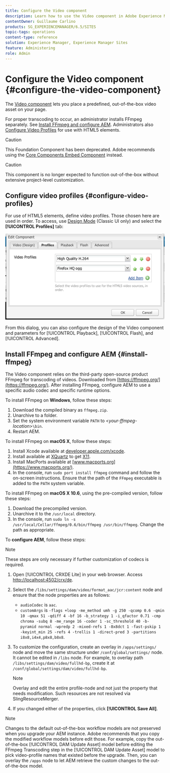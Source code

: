 ```yaml
---
title: Configure the Video component
description: Learn how to use the Video component in Adobe Experience Manager to place a predefined, out-of-the-box video asset on your page.
contentOwner: Guillaume Carlino
products: SG_EXPERIENCEMANAGER/6.5/SITES
topic-tags: operations
content-type: reference
solution: Experience Manager, Experience Manager Sites
feature: Administering
role: Admin
---
```

# Configure the Video component {#configure-the-video-component}

The [Video component](/help/sites-authoring/default-components-foundation.md#video) lets you place a predefined, out-of-the-box video asset on your page.

For proper transcoding to occur, an administrator installs FFmpeg separately. See [Install FFmpeg and configure AEM](#install-ffmpeg). Administrators also [Configure Video Profiles](#configure-video-profiles) for use with HTML5 elements.

>[!CAUTION]
>
>This Foundation Component has been deprecated. Adobe recommends using the [Core Components Embed Component](https://experienceleague.adobe.com/docs/experience-manager-core-components/using/wcm-components/embed.html) instead.

>[!CAUTION]
>
>This component is no longer expected to function out-of-the-box without extensive project-level customization.

## Configure video profiles {#configure-video-profiles}

For use of HTML5 elements, define video profiles. Those chosen here are used in order. To access, use [Design Mode](/help/sites-authoring/default-components-designmode.md) (Classic UI only) and select the **[!UICONTROL Profiles]** tab:

![chlimage_1-317](assets/chlimage_1-317.png)

From this dialog, you can also configure the design of the Video component and parameters for [!UICONTROL Playback], [!UICONTROL Flash], and [!UICONTROL Advanced].

## Install FFmpeg and configure AEM {#install-ffmpeg}

The Video component relies on the third-party open-source product FFmpeg for transcoding of videos. Downloaded from [https://ffmpeg.org/](https://ffmpeg.org/). After installing FFmpeg, configure AEM to use a specific audio codec and specific runtime options.

To install FFmpeg on **Windows**, follow these steps:

1. Download the compiled binary as `ffmpeg.zip`.
1. Unarchive to a folder.
1. Set the system environment variable `PATH` to <*your-ffmpeg-location*>`\bin`.
1. Restart AEM.

To install FFmpeg on **macOS X**, follow these steps:

1. Install Xcode available at [developer.apple.com/xcode](https://developer.apple.com/xcode/).
1. Install available at [XQuartz](https://www.xquartz.org) to get [X11](https://support.apple.com/en-us/100724).
1. Install MacPorts available at [www.macports.org](https://www.macports.org/).
1. In the console, run `sudo port install ffmpeg` command and follow the on-screen instructions. Ensure that the path of the `FFmpeg` executable is added to the `PATH` system variable.

To install FFmpeg on **macOS X 10.6**, using the pre-compiled version, follow these steps:

1. Download the precompiled version.
1. Unarchive it to the `/usr/local` directory.
1. In the console, run `sudo ln -s /usr/local/Cellar/ffmpeg/0.6/bin/ffmpeg /usr/bin/ffmpeg`. Change the path as appropriate.

To **configure AEM**, follow these steps:

>[!NOTE]
>
>These steps are only necessary if further customization of codecs is required.

1. Open [!UICONTROL CRXDE Lite] in your web browser. Access [http://localhost:4502/crx/de](http://localhost:4502/crx/de).
2. Select the `/libs/settings/dam/video/format_aac/jcr:content` node and ensure that the node properties are as follows:

   * `audioCodec` is `aac`.
   * `customArgs` is `-flags +loop -me_method umh -g 250 -qcomp 0.6 -qmin 10 -qmax 51 -qdiff 4 -bf 16 -b_strategy 1 -i_qfactor 0.71 -cmp chroma -subq 8 -me_range 16 -coder 1 -sc_threshold 40 -b-pyramid normal -wpredp 2 -mixed-refs 1 -8x8dct 1 -fast-pskip 1 -keyint_min 25 -refs 4 -trellis 1 -direct-pred 3 -partitions i8x8,i4x4,p8x8,b8x8`.

3. To customize the configuration, create an overlay in `/apps/settings/` node and move the same structure under `/conf/global/settings/` node. It cannot be edited in `/libs` node. For example, to overlay path `/libs/settings/dam/video/fullhd-bp`, create it at `/conf/global/settings/dam/video/fullhd-bp`.

   >[!NOTE]
   >
   >Overlay and edit the entire profile-node and not just the property that needs modification. Such resources are not resolved via SlingResourceMerger.

4. If you changed either of the properties, click **[!UICONTROL Save All]**.

>[!NOTE]
>
>Changes to the default out-of-the-box workflow models are not preserved when you upgrade your AEM instance. Adobe recommends that you copy the modified workflow models before edit those. For example, copy the out-of-the-box [!UICONTROL DAM Update Asset] model before editing the FFmpeg Transcoding step in the [!UICONTROL DAM Update Asset] model to pick video-profile names that existed before the upgrade. Then, you can overlay the `/apps` node to let AEM retrieve the custom changes to the out-of-the-box model.
